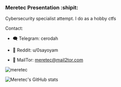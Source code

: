 ### Meretec Presentation :shipit:

Cybersecurity specialist attempt. I do as a hobby ctfs

Contact: 
* :left_speech_bubble: Telegram: cerodah
  
* :bust_in_silhouette: Reddit: u/0sayoyam

* :envelope_with_arrow: MailTor: meretec@mail2tor.com

![meretec](https://user-images.githubusercontent.com/82907557/129582116-9fe63723-0be7-4277-b0b0-10fa018eed2e.png)

![Meretec's GitHub stats](https://github-readme-stats.vercel.app/api?username=cerodah&show_icons=true&theme=radical)




  
  
